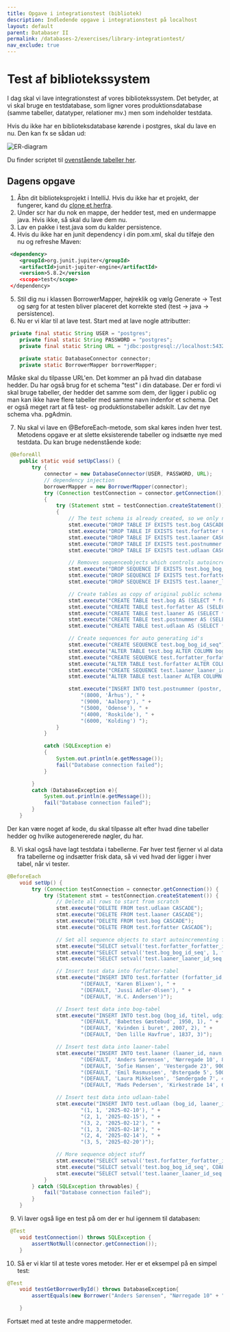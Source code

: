 ```yaml
---
title: Opgave i integrationstest (bibliotek)
description: Indledende opgave i integrationstest på localhost
layout: default
parent: Databaser II
permalink: /databases-2/exercises/library-integrationtest/
nav_exclude: true
---
```


# Test af bibliotekssystem

I dag skal vi lave integrationstest af vores bibliotekssystem. Det betyder, at vi skal bruge en testdatabase, som ligner vores produktionsdatabase (samme tabeller, datatyper, relationer mv.) men som indeholder testdata.

Hvis du ikke har en biblioteksdatabase kørende i postgres, skal du lave en nu. Den kan fx se sådan ud:

![ER-diagram](https://i.imgur.com/9vOkudp.png)

Du finder scriptet til [ovenstående tabeller her](../../databases_1/exercises/solutions_bibliotek_queries.sql).

## Dagens opgave

1. Åbn dit biblioteksprojekt i IntelliJ. Hvis du ikke har et projekt, der fungerer, kand du [clone et herfra](https://github.com/KongCPH/Library.git).
2. Under scr har du nok en mappe, der hedder test, med en undermappe java. Hvis ikke, så skal du lave dem nu.
3. Lav en pakke i test.java som du kalder persistence.
4. Hvis du ikke har en junit dependency i din pom.xml, skal du tilføje den nu og refreshe Maven:

```xml
 <dependency>
    <groupId>org.junit.jupiter</groupId>
    <artifactId>junit-jupiter-engine</artifactId>
    <version>5.8.2</version
    <scope>test</scope>
 </dependency>
```

5. Stil dig nu i klassen BorrowerMapper, højreklik og vælg Generate -> Test og sørg for at testen bliver placeret det korrekte sted (test -> java -> persistence).
6. Nu er vi klar til at lave test. Start med at lave nogle attributter:

```java
 private final static String USER = "postgres";
    private final static String PASSWORD = "postgres";
    private final static String URL = "jdbc:postgresql://localhost:5432/bibliotek?currentSchema=test";

    private static DatabaseConnector connector;
    private static BorrowerMapper borrowerMapper;
```

Måske skal du tilpasse URL'en. Det kommer an på hvad din database hedder. Du har også brug for et schema "test" i din database. Der er fordi vi skal bruge tabeller, der hedder det samme som dem, der ligger i public og man kan ikke have flere tabeller med samme navn indenfor et schema. Det er også meget rart at få test- og produktionstabeller adskilt. Lav det nye schema vha. pgAdmin.

7. Nu skal vi lave en @BeforeEach-metode, som skal køres inden hver test. Metodens opgave er at slette eksisterende tabeller og indsætte nye med testdata. Du kan bruge nedenstående kode:

```java
 @BeforeAll
    public static void setUpClass() {
        try {
            connector = new DatabaseConnector(USER, PASSWORD, URL);
            // dependency injection
            borrowerMapper = new BorrowerMapper(connector);
            try (Connection testConnection = connector.getConnection())
            {
                try (Statement stmt = testConnection.createStatement())
                {
                    // The test schema is already created, so we only need to delete/create test tables
                    stmt.execute("DROP TABLE IF EXISTS test.bog CASCADE");
                    stmt.execute("DROP TABLE IF EXISTS test.forfatter CASCADE");
                    stmt.execute("DROP TABLE IF EXISTS test.laaner CASCADE");
                    stmt.execute("DROP TABLE IF EXISTS test.postnummer CASCADE");
                    stmt.execute("DROP TABLE IF EXISTS test.udlaan CASCADE");

                    // Removes sequenceobjects which controls autoincrement of keys
                    stmt.execute("DROP SEQUENCE IF EXISTS test.bog_bog_id_seq CASCADE;");
                    stmt.execute("DROP SEQUENCE IF EXISTS test.forfatter_forfatter_id_seq CASCADE;");
                    stmt.execute("DROP SEQUENCE IF EXISTS test.laaner_laaner_id_seq CASCADE;");

                    // Create tables as copy of original public schema structure
                    stmt.execute("CREATE TABLE test.bog AS (SELECT * from public.bog) WITH NO DATA");
                    stmt.execute("CREATE TABLE test.forfatter AS (SELECT * from public.forfatter) WITH NO DATA");
                    stmt.execute("CREATE TABLE test.laaner AS (SELECT * from public.laaner) WITH NO DATA");
                    stmt.execute("CREATE TABLE test.postnummer AS (SELECT * from public.postnummer) WITH NO DATA");
                    stmt.execute("CREATE TABLE test.udlaan AS (SELECT * from public.udlaan) WITH NO DATA");

                    // Create sequences for auto generating id's
                    stmt.execute("CREATE SEQUENCE test.bog_bog_id_seq");
                    stmt.execute("ALTER TABLE test.bog ALTER COLUMN bog_id SET DEFAULT nextval('test.bog_bog_id_seq')");
                    stmt.execute("CREATE SEQUENCE test.forfatter_forfatter_id_seq");
                    stmt.execute("ALTER TABLE test.forfatter ALTER COLUMN forfatter_id SET DEFAULT nextval('test.forfatter_forfatter_id_seq')");
                    stmt.execute("CREATE SEQUENCE test.laaner_laaner_id_seq");
                    stmt.execute("ALTER TABLE test.laaner ALTER COLUMN laaner_id SET DEFAULT nextval('test.laaner_laaner_id_seq')");

                    stmt.execute("INSERT INTO test.postnummer (postnr, by) VALUES " +
                        "(8000, 'Århus'), " +
                        "(9000, 'Aalborg'), " +
                        "(5000, 'Odense'), " +
                        "(4000, 'Roskilde'), " +
                        "(6000, 'Kolding') ");
                }
            }

            catch (SQLException e)
            {
                System.out.println(e.getMessage());
                fail("Database connection failed");
            }

        }
        catch (DatabaseException e){
            System.out.println(e.getMessage());
            fail("Database connection failed");
        }
    }

```

Der kan være noget af kode, du skal tilpasse alt efter hvad dine tabeller hedder og hvilke autogenererede nøgler, du har.

8. Vi skal også have lagt testdata i tabellerne. Før hver test fjerner vi al data fra tabellerne og indsætter frisk data, så vi ved hvad der ligger i hver tabel, når vi tester.

```java
@BeforeEach
    void setUp() {
        try (Connection testConnection = connector.getConnection()) {
            try (Statement stmt = testConnection.createStatement()) {
                // Delete all rows to start from scratch
                stmt.execute("DELETE FROM test.udlaan CASCADE");
                stmt.execute("DELETE FROM test.laaner CASCADE");
                stmt.execute("DELETE FROM test.bog CASCADE");
                stmt.execute("DELETE FROM test.forfatter CASCADE");

                // Set all sequence objects to start autoincrementing from 1
                stmt.execute("SELECT setval('test.forfatter_forfatter_id_seq', 1, false)");
                stmt.execute("SELECT setval('test.bog_bog_id_seq', 1, false)");
                stmt.execute("SELECT setval('test.laaner_laaner_id_seq', 1, false)");

                // Insert test data into forfatter-tabel
                stmt.execute("INSERT INTO test.forfatter (forfatter_id, navn) VALUES " +
                        "(DEFAULT, 'Karen Blixen'), " +
                        "(DEFAULT, 'Jussi Adler-Olsen'), " +
                        "(DEFAULT, 'H.C. Andersen')");

                // Insert test data into bog-tabel
                stmt.execute("INSERT INTO test.bog (bog_id, titel, udgivelsesaar, forfatter_id) VALUES " +
                        "(DEFAULT, 'Babettes Gæstebud', 1950, 1), " +
                        "(DEFAULT, 'Kvinden i buret', 2007, 2), " +
                        "(DEFAULT, 'Den lille Havfrue', 1837, 3)");

                // Insert test data into laaner-tabel
                stmt.execute("INSERT INTO test.laaner (laaner_id, navn, adresse, postnr) VALUES " +
                        "(DEFAULT, 'Anders Sørensen', 'Nørregade 10', 8000), " +
                        "(DEFAULT, 'Sofie Hansen', 'Vestergade 23', 9000), " +
                        "(DEFAULT, 'Emil Rasmussen', 'Østergade 5', 5000), " +
                        "(DEFAULT, 'Laura Mikkelsen', 'Søndergade 7', 4000), " +
                        "(DEFAULT, 'Mads Pedersen', 'Kirkestræde 14', 6000)");

                // Insert test data into udlaan-tabel
                stmt.execute("INSERT INTO test.udlaan (bog_id, laaner_id, dato) VALUES " +
                        "(1, 1, '2025-02-10'), " +
                        "(2, 1, '2025-02-15'), " +
                        "(3, 2, '2025-02-12'), " +
                        "(1, 3, '2025-02-18'), " +
                        "(2, 4, '2025-02-14'), " +
                        "(3, 5, '2025-02-20')");

                // More sequence object stuff
                stmt.execute("SELECT setval('test.forfatter_forfatter_id_seq', COALESCE((SELECT MAX(forfatter_id) FROM test.forfatter)+1, 1), false)");
                stmt.execute("SELECT setval('test.bog_bog_id_seq', COALESCE((SELECT MAX(bog_id) FROM test.bog)+1, 1), false)");
                stmt.execute("SELECT setval('test.laaner_laaner_id_seq', COALESCE((SELECT MAX(laaner_id) FROM test.laaner)+1, 1), false)");
            }
        } catch (SQLException throwables) {
            fail("Database connection failed");
        }
    }

```

9. Vi laver også lige en test på om der er hul igennem til databasen:

```java
 @Test
    void testConnection() throws SQLException {
        assertNotNull(connector.getConnection());
    }
```

10. Så er vi klar til at teste vores metoder. Her er et eksempel på en simpel test:

```java
@Test
    void testGetBorrowerById() throws DatabaseException{
        assertEquals(new Borrower("Anders Sørensen", "Nørregade 10" + " " + 8000, 1), borrowerMapper.getBorrowerById(1));

    }
```

Fortsæt med at teste andre mappermetoder.
